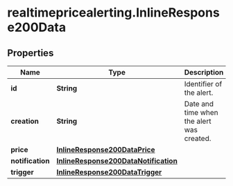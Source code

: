 # realtimepricealerting.InlineResponse200Data

## Properties

Name | Type | Description | Notes
------------ | ------------- | ------------- | -------------
**id** | **String** | Identifier of the alert. | [optional] 
**creation** | **String** | Date and time when the alert was created. | [optional] 
**price** | [**InlineResponse200DataPrice**](InlineResponse200DataPrice.md) |  | [optional] 
**notification** | [**InlineResponse200DataNotification**](InlineResponse200DataNotification.md) |  | [optional] 
**trigger** | [**InlineResponse200DataTrigger**](InlineResponse200DataTrigger.md) |  | [optional] 


